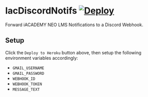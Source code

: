 # IacDiscordNotifs [![Deploy](https://www.herokucdn.com/deploy/button.svg)](https://heroku.com/deploy?template=https://github.com/iJSD-Org/IacDiscordNotifs)

Forward iACADEMY NEO LMS Notifications to a Discord Webhook.

## Setup

Click the `Deploy to Heroku` button above, then setup the following environment variables accordingly:

- `GMAIL_USERNAME`
- `GMAIL_PASSWORD`
- `WEBHOOK_ID`
- `WEBHOOK_TOKEN`
- `MESSAGE_TEXT`
